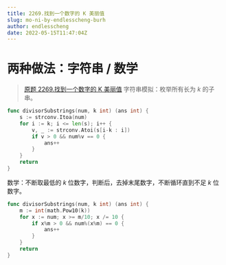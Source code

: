 ```yaml
---
title: 2269.找到一个数字的 K 美丽值
slug: mo-ni-by-endlesscheng-burh
author: endlesscheng
date: 2022-05-15T11:47:04Z
---
```

# 两种做法：字符串 / 数学
 
> [原题 2269.找到一个数字的 K 美丽值](https://leetcode.cn/problems/find-the-k-beauty-of-a-number)
字符串模拟：枚举所有长为 $k$ 的子串。

```go
func divisorSubstrings(num, k int) (ans int) {
	s := strconv.Itoa(num)
	for i := k; i <= len(s); i++ {
		v, _ := strconv.Atoi(s[i-k : i])
		if v > 0 && num%v == 0 {
			ans++
		}
	}
	return
}
```

数学：不断取最低的 $k$ 位数字，判断后，去掉末尾数字，不断循环直到不足 $k$ 位数字。

```go
func divisorSubstrings(num, k int) (ans int) {
	m := int(math.Pow10(k))
	for x := num; x >= m/10; x /= 10 {
		if x%m > 0 && num%(x%m) == 0 {
			ans++
		}
	}
	return
}
```
